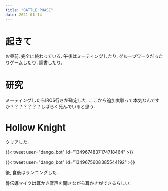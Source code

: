 ```yaml
---
title: "BATTLE PHASE"
date: 2021-01-14
---
```


# 起きて
お昼前. 完全に終わっている. 午後はミーティングしたり, グループワークだったりゲームしたり. 読書したり.

# 研究
ミーティングしたらIROS行きが確定した. ここから追加実験って本気なんですか？？？？？？？しばらく死んでいると思う.

# Hollow Knight
クリアした.

{{< tweet user="dango_bot" id="1349674837174718464" >}}

{{< tweet user="dango_bot" id="1349675608385544192" >}}

後, 食後はランニングした.

骨伝導マイクは耳かき音声を聞きながら耳かきができるらしい.